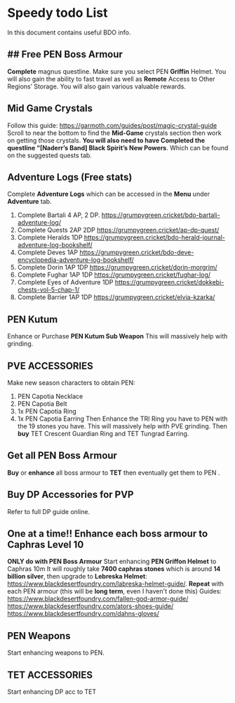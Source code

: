 # Speedy todo List

In this document contains useful BDO info.

## ## Free PEN Boss Armour

**Complete** magnus questline. Make sure you select PEN **Griffin** Helmet. You will also gain the ability to fast travel as well as **Remote** Access to Other Regions’ Storage. You will also gain various valuable rewards.

## Mid Game Crystals

Follow this guide: https://garmoth.com/guides/post/magic-crystal-guide
Scroll to near the bottom to find the **Mid-Game** crystals section then work on getting those crystals. **You will also need to have Completed the questline “[Naderr’s Band] Black Spirit’s New Powers**. Which can be found on the suggested quests tab.

## Adventure Logs (Free stats)

Complete **Adventure Logs** which can be accessed in the **Menu** under **Adventure** tab.
1. Complete Bartali 4 AP, 2 DP. https://grumpygreen.cricket/bdo-bartali-adventure-log/
2. Complete Quests 2AP 2DP https://grumpygreen.cricket/ap-dp-quest/
3. Complete Heralds 1DP https://grumpygreen.cricket/bdo-herald-journal-adventure-log-bookshelf/
4. Complete Deves 1AP https://grumpygreen.cricket/bdo-deve-encyclopedia-adventure-log-bookshelf/
5. Complete Dorin 1AP 1DP https://grumpygreen.cricket/dorin-morgrim/
6. Complete Fughar 1AP 1DP https://grumpygreen.cricket/fughar-log/
7. Complete Eyes of Adventure 1DP https://grumpygreen.cricket/dokkebi-chests-vol-5-chap-1/
8. Complete Barrier 1AP 1DP https://grumpygreen.cricket/elvia-kzarka/

## PEN Kutum
Enhance or Purchase **PEN Kutum Sub Weapon** This will massively help with grinding.

## PVE ACCESSORIES

Make new season characters to obtain PEN:
1. PEN Capotia Necklace
2. PEN Capotia Belt
3. 1x PEN Capotia Ring
4. 1x PEN Capotia Earring
Then Enhance the TRI Ring you have to PEN with the 19 stones you have. This will massively help with PVE grinding.
Then **buy** TET Crescent Guardian Ring and TET Tungrad Earring.

## Get all PEN Boss Armour

**Buy** or **enhance** all boss armour to **TET** then eventually get them to PEN .

## Buy DP Accessories for PVP

Refer to full DP guide online.

## One at a time!! Enhance each boss armour to Caphras Level 10

**ONLY do with PEN Boss Armour** Start enhancing **PEN Griffon Helmet** to Caphras 10m It will roughly take **7400 caphras stones** which is around **14 billion silver**, then upgrade to **Lebreska Helmet**: https://www.blackdesertfoundry.com/labreska-helmet-guide/.
**Repeat** with each PEN armour (this will be **long term**, even I haven't done this)
Guides:
https://www.blackdesertfoundry.com/fallen-god-armor-guide/
https://www.blackdesertfoundry.com/ators-shoes-guide/
https://www.blackdesertfoundry.com/dahns-gloves/

## PEN Weapons

Start enhancing weapons to PEN.

## TET ACCESSORIES

Start enhancing DP acc to TET


